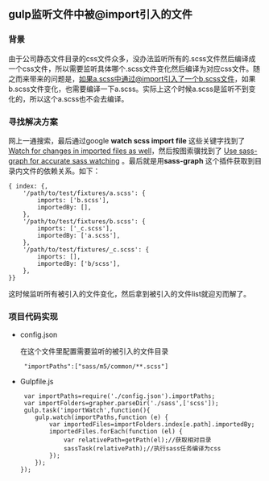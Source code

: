 ## gulp监听文件中被@import引入的文件

### 背景
由于公司静态文件目录的css文件众多，没办法监听所有的.scss文件然后编译成一个css文件，所以需要监听具体哪个.scss文件变化然后编译为对应css文件。随之而来带来的问题是，如果a.scss中通过@import引入了一个b.scss文件，如果b.scss文件变化，也需要编译一下a.scss。实际上这个时候a.scss是监听不到变化的，所以这个a.scss也不会去编译。

### 寻找解决方案

网上一通搜索，最后通过google **watch scss import file** 这些关键字找到了 [Watch for changes in imported files as well](https://github.com/sass/node-sass/issues/700)，然后按图索骥找到了 [Use sass-graph for accurate sass watching](https://github.com/sass/node-sass/pull/629) 。最后就是用**sass-graph** 这个插件获取到目录内文件的依赖关系。如下：

```
{ index: {,
    '/path/to/test/fixtures/a.scss': {
        imports: ['b.scss'],
        importedBy: [],
    },
    '/path/to/test/fixtures/b.scss': {
        imports: ['_c.scss'],
        importedBy: ['a.scss'],
    },
    '/path/to/test/fixtures/_c.scss': {
        imports: [],
        importedBy: ['b/scss'],
    },
}}
```

这时候监听所有被引入的文件变化，然后拿到被引入的文件list就迎刃而解了。

### 项目代码实现

* config.json

  在这个文件里配置需要监听的被引入的文件目录

  ```
   "importPaths":["sass/m5/common/**.scss"]
  ```

* Gulpfile.js

  ```
   var importPaths=require('./config.json').importPaths;
   var importFolders=grapher.parseDir('./sass',['scss']);
   gulp.task('importWatch',function(){
      gulp.watch(importPaths,function (e) {
          var importedFiles=importFolders.index[e.path].importedBy;
          importedFiles.forEach(function (el) {
              var relativePath=getPath(el);//获取相对目录
              sassTask(relativePath);//执行sass任务编译为css
          });
      });
  });
  ```

  ​

  ​



